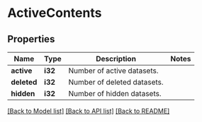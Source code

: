 # ActiveContents

## Properties

Name | Type | Description | Notes
------------ | ------------- | ------------- | -------------
**active** | **i32** | Number of active datasets. | 
**deleted** | **i32** | Number of deleted datasets. | 
**hidden** | **i32** | Number of hidden datasets. | 

[[Back to Model list]](../README.md#documentation-for-models) [[Back to API list]](../README.md#documentation-for-api-endpoints) [[Back to README]](../README.md)


